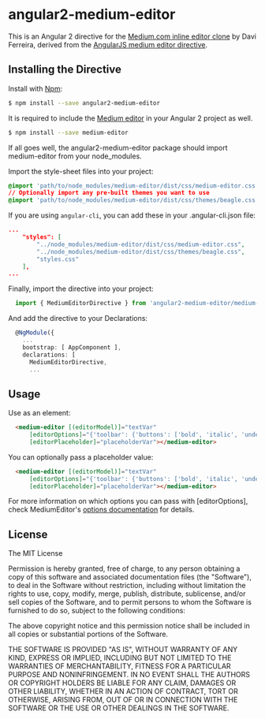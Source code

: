 # angular2-medium-editor
This is an Angular 2 directive for the [Medium.com inline editor clone](https://github.com/yabwe/medium-editor) by Davi Ferreira, derived from the [AngularJS medium editor directive](https://github.com/thijsw/angular-medium-editor).

## Installing the Directive

Install with [Npm](https://www.npmjs.com/):

```sh
$ npm install --save angular2-medium-editor
```

It is required to include the [Medium editor](https://github.com/yabwe/medium-editor) in your Angular 2 project as well.

```bash
$ npm install --save medium-editor
```

If all goes well, the angular2-medium-editor package should import medium-editor from your node_modules.

Import the style-sheet files into your project:

```css
@import 'path/to/node_modules/medium-editor/dist/css/medium-editor.css';
// Optionally import any pre-built themes you want to use
@import 'path/to/node_modules/medium-editor/dist/css/themes/beagle.css';
```

If you are using `angular-cli`, you can add these in your .angular-cli.json file:

```json
...
    "styles": [
        "../node_modules/medium-editor/dist/css/medium-editor.css",
        "../node_modules/medium-editor/dist/css/themes/beagle.css",
        "styles.css"
    ],
...
```

Finally, import the directive into your project:

```typescript
  import { MediumEditorDirective } from 'angular2-medium-editor/medium-editor.directive.ts';
```

And add the directive to your Declarations:

```typescript
  @NgModule({
    ...
    bootstrap: [ AppComponent ],
    declarations: [
      MediumEditorDirective,
      ...
```


## Usage

Use as an element:

```html
  <medium-editor [(editorModel)]="textVar"
      [editorOptions]="{'toolbar': {'buttons': ['bold', 'italic', 'underline', 'h1', 'h2', 'h3']}}" 
      [editorPlaceholder]="placeholderVar"></medium-editor>
```

You can optionally pass a placeholder value:

```html
  <medium-editor [(editorModel)]="textVar"
      [editorOptions]="{'toolbar': {'buttons': ['bold', 'italic', 'underline', 'h1', 'h2', 'h3']}}" 
      [editorPlaceholder]="placeholderVar"></medium-editor>
```

For more information on which options you can pass with [editorOptions], check MediumEditor's [options documentation](https://github.com/yabwe/medium-editor#mediumeditor-options) for details.

## License
The MIT License

Permission is hereby granted, free of charge, to any person obtaining a copy of this software and associated documentation files (the "Software"), to deal in the Software without restriction, including without limitation the rights to use, copy, modify, merge, publish, distribute, sublicense, and/or sell copies of the Software, and to permit persons to whom the Software is furnished to do so, subject to the following conditions:

The above copyright notice and this permission notice shall be included in all copies or substantial portions of the Software.

THE SOFTWARE IS PROVIDED "AS IS", WITHOUT WARRANTY OF ANY KIND, EXPRESS OR IMPLIED, INCLUDING BUT NOT LIMITED TO THE WARRANTIES OF MERCHANTABILITY, FITNESS FOR A PARTICULAR PURPOSE AND NONINFRINGEMENT. IN NO EVENT SHALL THE AUTHORS OR COPYRIGHT HOLDERS BE LIABLE FOR ANY CLAIM, DAMAGES OR OTHER LIABILITY, WHETHER IN AN ACTION OF CONTRACT, TORT OR OTHERWISE, ARISING FROM, OUT OF OR IN CONNECTION WITH THE SOFTWARE OR THE USE OR OTHER DEALINGS IN THE SOFTWARE.
